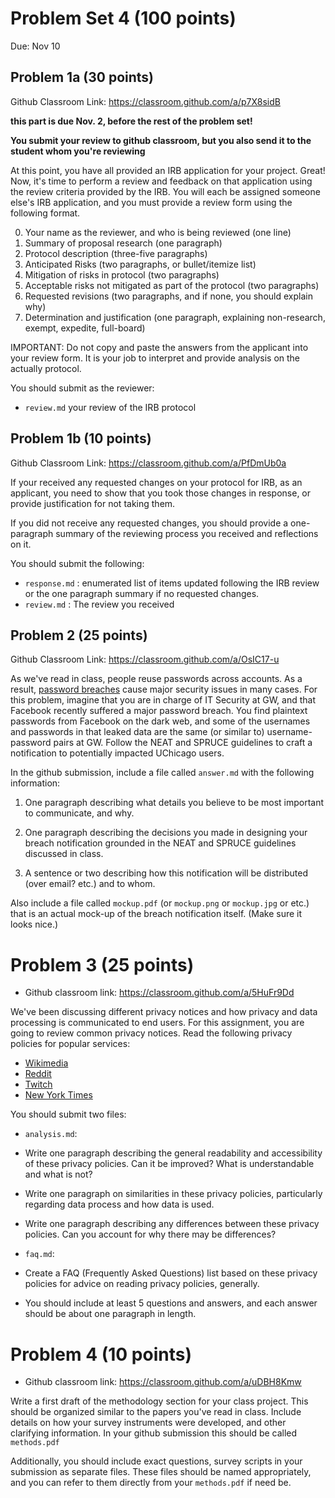 # Problem Set 4 (100 points)

Due: Nov 10


## Problem 1a (30 points)

Github Classroom Link: https://classroom.github.com/a/p7X8sidB

**this part is due Nov. 2, before the rest of the problem set!**

**You submit your review to github classroom, but you also send it to the student whom you're reviewing**

At this point, you have all provided an IRB application for your project. Great! Now, it's time to perform a review and feedback on that application using the review criteria provided by the IRB. You will each be assigned someone else's IRB application, and you must provide a review form using the following format. 

0. Your name as the reviewer, and who is being reviewed (one line)
1. Summary of proposal research (one paragraph)
2. Protocol description (three-five paragraphs)
3. Anticipated Risks (two paragraphs, or bullet/itemize list)
4. Mitigation of risks in protocol (two paragraphs) 
5. Acceptable risks not mitigated as part of the protocol (two paragraphs)
6. Requested revisions (two paragraphs, and if none, you should explain why)
7. Determination and justification (one paragraph, explaining non-research, exempt, expedite, full-board)


IMPORTANT: Do not copy and paste the answers from the applicant into your review form. It is your job to interpret and provide analysis on the actually protocol. 

You should submit as the reviewer:
* `review.md` your review of the IRB protocol


## Problem 1b (10 points)

Github Classroom Link: https://classroom.github.com/a/PfDmUb0a

If your received any requested changes on your protocol for IRB, as an applicant, you need to show that you took those changes in response, or provide justification for not taking them. 

If you did not receive any requested changes, you should provide a one-paragraph summary of the reviewing process you received and reflections on it. 

You should submit the following:

* `response.md` : enumerated list of items updated following the IRB review or the one paragraph summary if no requested changes.
* `review.md` : The review you received

## Problem 2 (25 points)

Github Classroom Link: https://classroom.github.com/a/OsIC17-u

As we've read in class, people reuse passwords across accounts. As a result, [password breaches](https://www.troyhunt.com/the-legitimisation-of-have-i-been-pwned/) cause major security issues in many cases. For this problem, imagine that you are in charge of IT Security at GW, and that Facebook recently suffered a major password breach. You find plaintext passwords from Facebook on the dark web, and some of the usernames and passwords in that leaked data are the same (or similar to) username-password pairs at GW. Follow the NEAT and SPRUCE guidelines to craft a notification to potentially impacted UChicago users. 

In the github submission, include a file called `answer.md` with the following information:

1. One paragraph describing what details you believe to be most important to communicate, and why.

2. One paragraph describing the decisions you made in designing your breach notification grounded in the NEAT and SPRUCE guidelines discussed in class.

3. A sentence or two describing how this notification will be distributed (over email? etc.) and to whom.

Also include a file called `mockup.pdf` (or `mockup.png` or `mockup.jpg` or etc.) that is an actual mock-up of the breach notification itself. (Make sure it looks nice.)


# Problem 3 (25 points)

* Github classroom link: https://classroom.github.com/a/5HuFr9Dd

We've been discussing different privacy notices and how privacy and data processing is communicated to end users. For this assignment, you are going to review common privacy notices. Read the following privacy policies for popular services:

* [Wikimedia](https://foundation.wikimedia.org/wiki/Privacy_policy)
* [Reddit](https://www.redditinc.com/policies/privacy-policy)
* [Twitch](https://www.twitch.tv/p/legal/privacy-notice/)
* [New York Times](https://help.nytimes.com/hc/en-us/articles/115014892108-Privacy-policy)

You should submit two files:

* `analysis.md`: 
 * Write one paragraph describing the general readability and accessibility of these privacy policies. Can it be improved? What is understandable and what is not?
 * Write one paragraph on similarities in these privacy policies, particularly regarding data process and how data is used.
 * Write one paragraph describing any differences between these privacy policies. Can you account for why there may be differences?
 
* `faq.md`:
 * Create a FAQ (Frequently Asked Questions) list based on these privacy policies for advice on reading privacy policies, generally.
 * You should include at least 5 questions and answers, and each answer should be about one paragraph in length.

# Problem 4 (10 points)

* Github classroom link: https://classroom.github.com/a/uDBH8Kmw

Write a first draft of the methodology section for your class project. This should be organized similar to the papers you've read in class. Include details on how your survey instruments were developed, and other clarifying information. In your github submission this should be called `methods.pdf` 

Additionally, you should include exact questions, survey scripts in your submission as separate files. These files should be named appropriately, and you can refer to them directly from your `methods.pdf` if need be. 
